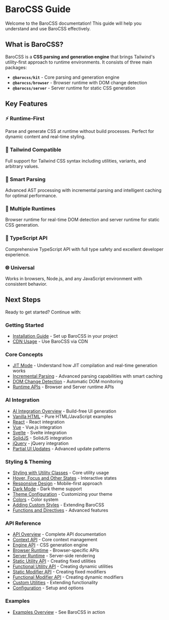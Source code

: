 # BaroCSS Guide

Welcome to the BaroCSS documentation! This guide will help you understand and use BaroCSS effectively.

## What is BaroCSS?

BaroCSS is a **CSS parsing and generation engine** that brings Tailwind's utility-first approach to runtime environments. It consists of three main packages:

- **`@barocss/kit`** - Core parsing and generation engine
- **`@barocss/browser`** - Browser runtime with DOM change detection  
- **`@barocss/server`** - Server runtime for static CSS generation

## Key Features

### ⚡ Runtime-First
Parse and generate CSS at runtime without build processes. Perfect for dynamic content and real-time styling.

### 🎯 Tailwind Compatible
Full support for Tailwind CSS syntax including utilities, variants, and arbitrary values.

### 🧠 Smart Parsing
Advanced AST processing with incremental parsing and intelligent caching for optimal performance.

### 🚀 Multiple Runtimes
Browser runtime for real-time DOM detection and server runtime for static CSS generation.

### 🔧 TypeScript API
Comprehensive TypeScript API with full type safety and excellent developer experience.

### 🌐 Universal
Works in browsers, Node.js, and any JavaScript environment with consistent behavior.

## Next Steps

Ready to get started? Continue with:

### Getting Started
- [Installation Guide](/guide/installation) - Set up BaroCSS in your project
- [CDN Usage](/guide/cdn-usage) - Use BaroCSS via CDN

### Core Concepts
- [JIT Mode](/guide/jit-mode) - Understand how JIT compilation and real-time generation works
- [Incremental Parsing](/guide/incremental-parsing) - Advanced parsing capabilities with smart caching
- [DOM Change Detection](/guide/dom-change-detection) - Automatic DOM monitoring
- [Runtime APIs](/guide/runtime-apis) - Browser and Server runtime APIs

### AI Integration
- [AI Integration Overview](/guide/ai-integration) - Build-free UI generation
- [Vanilla HTML](/guide/ai-integration/vanilla-html) - Pure HTML/JavaScript examples
- [React](/guide/ai-integration/react) - React integration
- [Vue](/guide/ai-integration/vue) - Vue.js integration
- [Svelte](/guide/ai-integration/svelte) - Svelte integration
- [SolidJS](/guide/ai-integration/solid) - SolidJS integration
- [jQuery](/guide/ai-integration/jquery) - jQuery integration
- [Partial UI Updates](/guide/ai-integration/partial-updates) - Advanced update patterns

### Styling & Theming
- [Styling with Utility Classes](/guide/styling-with-utility-classes) - Core utility usage
- [Hover, Focus and Other States](/guide/hover-focus-and-other-states) - Interactive states
- [Responsive Design](/guide/responsive-design) - Mobile-first approach
- [Dark Mode](/guide/dark-mode) - Dark theme support
- [Theme Configuration](/guide/theme) - Customizing your theme
- [Colors](/guide/colors) - Color system
- [Adding Custom Styles](/guide/adding-custom-styles) - Extending BaroCSS
- [Functions and Directives](/guide/functions-and-directives) - Advanced features

### API Reference
- [API Overview](/api/) - Complete API documentation
- [Context API](/api/context) - Core context management
- [Engine API](/api/engine) - CSS generation engine
- [Browser Runtime](/api/browser-runtime) - Browser-specific APIs
- [Server Runtime](/api/server-runtime) - Server-side rendering
- [Static Utility API](/api/static-utility) - Creating fixed utilities
- [Functional Utility API](/api/functional-utility) - Creating dynamic utilities
- [Static Modifier API](/api/static-modifier) - Creating fixed modifiers
- [Functional Modifier API](/api/functional-modifier) - Creating dynamic modifiers
- [Custom Utilities](/guide/adding-custom-styles) - Extending functionality
- [Configuration](/api/configuration) - Setup and options

### Examples
- [Examples Overview](/examples/) - See BaroCSS in action

